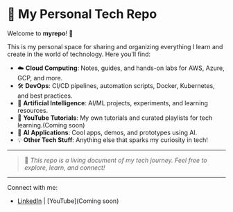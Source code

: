 # 🚀 My Personal Tech Repo

Welcome to **myrepo**! 👋

This is my personal space for sharing and organizing everything I learn and create in the world of technology. Here you'll find:

- ☁️ **Cloud Computing**: Notes, guides, and hands-on labs for AWS, Azure, GCP, and more.
- 🛠️ **DevOps**: CI/CD pipelines, automation scripts, Docker, Kubernetes, and best practices.
- 🤖 **Artificial Intelligence**: AI/ML projects, experiments, and learning resources.
- 🎥 **YouTube Tutorials**: My own tutorials and curated playlists for tech learning.(Coming soon)
- 🧠 **AI Applications**: Cool apps, demos, and prototypes using AI.
- 💡 **Other Tech Stuff**: Anything else that sparks my curiosity in tech!

---

> 🌱 _This repo is a living document of my tech journey. Feel free to explore, learn, and connect!_

---

Connect with me:
- [LinkedIn](https://www.linkedin.com/in/hamza-nasir475/) | [YouTube](Coming soon)